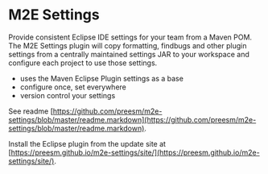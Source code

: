# M2E Settings

Provide consistent Eclipse IDE settings for your team from a Maven POM.
The M2E Settings plugin will copy formatting, findbugs and other plugin
settings from a centrally maintained settings JAR to your workspace and
configure each project to use those settings.

 - uses the Maven Eclipse Plugin settings as a base
 - configure once, set everywhere
 - version control your settings

See readme [https://github.com/preesm/m2e-settings/blob/master/readme.markdown](https://github.com/preesm/m2e-settings/blob/master/readme.markdown).

Install the Eclipse plugin from the update site at
[https://preesm.github.io/m2e-settings/site/](https://preesm.github.io/m2e-settings/site/).

